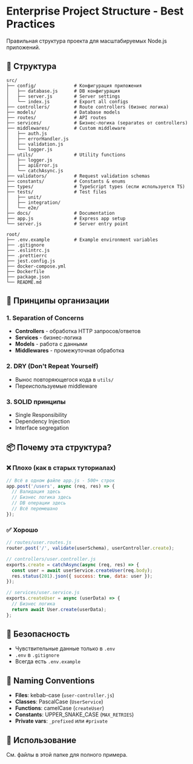 # Enterprise Project Structure - Best Practices

Правильная структура проекта для масштабируемых Node.js приложений.

## 📁 Структура

```
src/
├── config/              # Конфигурация приложения
│   ├── database.js      # DB конфигурация
│   ├── server.js        # Server settings
│   └── index.js         # Export all configs
├── controllers/         # Route controllers (бизнес логика)
├── models/              # Database models
├── routes/              # API routes
├── services/            # Бизнес-логика (separates от controllers)
├── middlewares/         # Custom middleware
│   ├── auth.js
│   ├── errorHandler.js
│   ├── validation.js
│   └── logger.js
├── utils/               # Utility functions
│   ├── logger.js
│   ├── apiError.js
│   └── catchAsync.js
├── validators/          # Request validation schemas
├── constants/           # Constants & enums
├── types/               # TypeScript types (если используется TS)
├── tests/               # Test files
│   ├── unit/
│   ├── integration/
│   └── e2e/
├── docs/                # Documentation
├── app.js               # Express app setup
└── server.js            # Server entry point

root/
├── .env.example         # Example environment variables
├── .gitignore
├── .eslintrc.js
├── .prettierrc
├── jest.config.js
├── docker-compose.yml
├── Dockerfile
├── package.json
└── README.md
```

## 🎯 Принципы организации

### 1. Separation of Concerns

- **Controllers** - обработка HTTP запросов/ответов
- **Services** - бизнес-логика
- **Models** - работа с данными
- **Middlewares** - промежуточная обработка

### 2. DRY (Don't Repeat Yourself)

- Вынос повторяющегося кода в `utils/`
- Переиспользуемые middleware

### 3. SOLID принципы

- Single Responsibility
- Dependency Injection
- Interface segregation

## 📦 Почему эта структура?

### ❌ Плохо (как в старых туториалах)

```javascript
// Всё в одном файле app.js - 500+ строк
app.post('/users', async (req, res) => {
  // Валидация здесь
  // Бизнес логика здесь
  // DB операции здесь
  // Всё перемешано
});
```

### ✅ Хорошо

```javascript
// routes/user.routes.js
router.post('/', validate(userSchema), userController.create);

// controllers/user.controller.js
exports.create = catchAsync(async (req, res) => {
  const user = await userService.createUser(req.body);
  res.status(201).json({ success: true, data: user });
});

// services/user.service.js
exports.createUser = async (userData) => {
  // Бизнес логика
  return await User.create(userData);
};
```

## 🔐 Безопасность

- Чувствительные данные только в `.env`
- `.env` в `.gitignore`
- Всегда есть `.env.example`

## 📝 Naming Conventions

- **Files**: kebab-case (`user-controller.js`)
- **Classes**: PascalCase (`UserService`)
- **Functions**: camelCase (`createUser`)
- **Constants**: UPPER_SNAKE_CASE (`MAX_RETRIES`)
- **Private vars**: `_prefixed` или `#private`

## 🚀 Использование

См. файлы в этой папке для полного примера.

